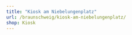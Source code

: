 ```yaml
---
title: "Kiosk am Niebelungenplatz"
url: /braunschweig/kiosk-am-niebelungenplatz/
shop: Kiosk
---
```

